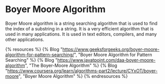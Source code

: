 # Boyer Moore Algorithm

Boyer Moore algorithm is a string searching algorithm that is used to find the index of a substring in a string. It is a very efficient algorithm that is used in many applications. It is used in text editors, compilers, and many other applications.

{% resources %}
  {% Blog "https://www.geeksforgeeks.org/boyer-moore-algorithm-for-pattern-searching/", "Boyer Moore Algorithm for Pattern Searching" %}
  {% Blog "https://www.javatpoint.com/daa-boyer-moore-algorithm", "The Boyer-Moore Algorithm" %}
  {% Blog "https://www.coursera.org/learn/algorithms-part2/lecture/CYxOT/boyer-moore", "Boyer Moore Algorithm" %}
{% endresources %}
